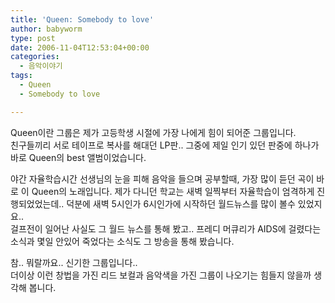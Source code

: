 ```yaml
---
title: 'Queen: Somebody to love'
author: babyworm
type: post
date: 2006-11-04T12:53:04+00:00
categories:
  - 음악이야기
tags:
  - Queen
  - Somebody to love

---
```

Queen이란 그룹은 제가 고등학생 시절에 가장 나에게 힘이 되어준 그룹입니다.<br>
친구들끼리 서로 테이프로 복사를 해대던 LP판.. 그중에 제일 인기 있던 판중에 하나가 바로 Queen의 best 앨범이었습니다. 

야간 자율학습시간 선생님의 눈을 피해 음악을 들으며 공부할때, 가장 많이 듣던 곡이 바로 이 Queen의 노래입니다. 제가 다니던 학교는 새벽 일찍부터 자율학습이 엄격하게 진행되었었는데.. 덕분에 새벽 5시인가 6시인가에 시작하던 월드뉴스를 많이 볼수 있었지요..<br>
걸프전이 일어난 사실도 그 월드 뉴스를 통해 봤고.. 프레디 머큐리가 AIDS에 걸렸다는 소식과 몇일 안있어 죽었다는 소식도 그 방송을 통해 봤습니다. 

참.. 뭐랄까요.. 신기한 그룹입니다..<br>
더이상 이런 창법을 가진 리드 보컬과 음악색을 가진 그룹이 나오기는 힘들지 않을까 생각해 봅니다. 

<!--><![endif]--></object>
